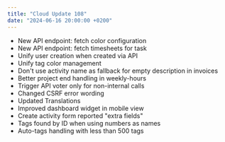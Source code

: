 ```yaml
---
title: "Cloud Update 108"
date: "2024-06-16 20:00:00 +0200"
---
```


- New API endpoint: fetch color configuration
- New API endpoint: fetch timesheets for task
- Unify user creation when created via API
- Unify tag color management
- Don't use activity name as fallback for empty description in invoices
- Better project end handling in weekly-hours
- Trigger API voter only for non-internal calls
- Changed CSRF error wording
- Updated Translations
- Improved dashboard widget in mobile view
- Create activity form reported "extra fields"
- Tags found by ID when using numbers as names
- Auto-tags handling with less than 500 tags
